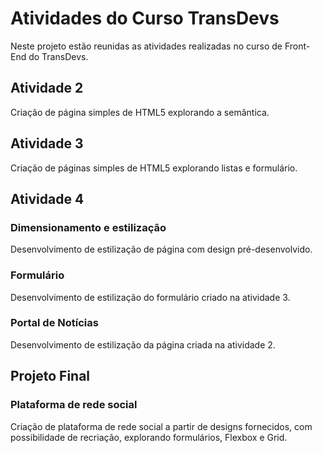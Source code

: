 # Atividades do Curso TransDevs
Neste projeto estão reunidas as atividades realizadas no curso de Front-End do TransDevs.




## Atividade 2
Criação de página simples de HTML5 explorando a semântica.


## Atividade 3
Criação de páginas simples de HTML5 explorando listas e formulário.


## Atividade 4 
### Dimensionamento e estilização
Desenvolvimento de estilização de página com design pré-desenvolvido.

### Formulário
Desenvolvimento de estilização do formulário criado na atividade 3.

### Portal de Notícias
Desenvolvimento de estilização da página criada na atividade 2.

## Projeto Final
### Plataforma de rede social
Criação de plataforma de rede social a partir de designs fornecidos, com possibilidade de recriação, explorando formulários, Flexbox e Grid.
